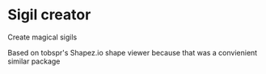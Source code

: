 # Sigil creator
Create magical sigils

Based on tobspr's Shapez.io shape viewer because that was a convienient similar package